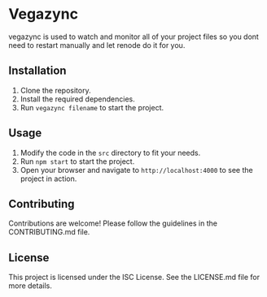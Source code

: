 # Vegazync

vegazync is used to watch and monitor all of your project files so you dont need to restart manually and let renode do it for you.

## Installation

1. Clone the repository.
2. Install the required dependencies.
3. Run `vegazync filename` to start the project.

## Usage

1. Modify the code in the `src` directory to fit your needs.
2. Run `npm start` to start the project.
3. Open your browser and navigate to `http://localhost:4000` to see the project in action.

## Contributing

Contributions are welcome! Please follow the guidelines in the CONTRIBUTING.md file.

## License

This project is licensed under the ISC License. See the LICENSE.md file for more details.

